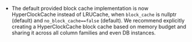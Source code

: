 * The default provided block cache implementation is now HyperClockCache instead of LRUCache, when `block_cache` is nullptr (default) and `no_block_cache==false` (default). We recommend explicitly creating a HyperClockCache block cache based on memory budget and sharing it across all column families and even DB instances.
